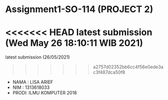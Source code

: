 # Assignment1-SO-114 (PROJECT 2)

<<<<<<< HEAD
latest submission (Wed May 26 18:10:11 WIB 2021)
=======
latest submission (26/05/2021)
>>>>>>> a2757d02352bb6cc4f56e0ede3ac3f487dca50f8
- NAMA : LISA ARIEF 
- NIM : 1313618033
- PRODI: ILMU KOMPUTER 2018
